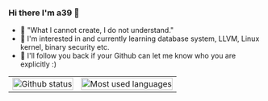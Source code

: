 ### Hi there I'm a39 👋

- :hammer: "What I cannot create, I do not understand."
- :thinking: I'm interested in and currently learning database system, LLVM, Linux kernel, binary security etc.
- :arrows_counterclockwise: I'll follow you back if your Github can let me know who you are explicitly :) 

<!--
![a39's stats](https://github-readme-stats.vercel.app/api?username=ASUKA39&show_icons=true&theme=radical)
![Top Langs](https://github-readme-stats.vercel.app/api/top-langs/?username=ASUKA39&layout=compact&hide=html)
-->

<div align="center">
  <a href="https://github.com/ASUKA39" />

  <table>
    <tr>
      <td>
         <img width="100%" src="https://github-readme-stats.vercel.app/api?username=ASUKA39&show_icons=true&theme=dark&include_all_commits=true" alt="Github status" />
      </td>
      <td>
         <img width="100%" src="https://github-readme-stats.vercel.app/api/top-langs/?username=ASUKA39&layout=compact&langs_count=8&theme=dark" alt="Most used languages" />
      </td>
    </tr>
  </table>
</div>

<!--
**ASUKA39/ASUKA39** is a ✨ _special_ ✨ repository because its `README.md` (this file) appears on your GitHub profile.

Here are some ideas to get you started:

- 🔭 I’m currently working on ...
- 🌱 I’m currently learning ...
- 👯 I’m looking to collaborate on ...
- 🤔 I’m looking for help with ...
- 💬 Ask me about ...
- 📫 How to reach me: ...
- 😄 Pronouns: ...
- ⚡ Fun fact: ...
-->
